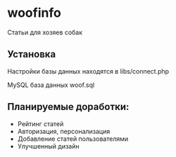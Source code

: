 # woofinfo
Статьи для хозяев собак

## Установка 
Настройки базы данных находятся в libs/connect.php

MySQL база данных woof.sql

## Планируемые доработки:
- Рейтинг статей
- Авторизация, персонализация
- Добавление статей пользователями
- Улучшенный дизайн